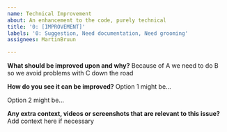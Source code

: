 ```yaml
---
name: Technical Improvement
about: An enhancement to the code, purely technical
title: '0: [IMPROVEMENT]'
labels: '0: Suggestion, Need documentation, Need grooming'
assignees: MartinBruun

---
```


**What should be improved upon and why?**
Because of A we need to do B so we avoid problems with C down the road

**How do you see it can be improved?**
Option 1 might be...

Option 2 might be...

**Any extra context, videos or screenshots that are relevant to this issue?**
Add context here if necessary
